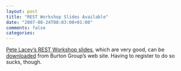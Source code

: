 ```yaml
---
layout: post
title: "REST Workshop Slides Available"
date: "2007-08-24T08:03:00+01:00"
comments: false
categories: 
---
```


<p><a href="http://wanderingbarque.com/nonintersecting/2007/08/22/rest-workshop-slides-available/">Pete Lacey&#8217;s REST Workshop slides</a>, which are very good, can be <a href="http://www.burtongroup.com/Guest/Aps/RestWorkshop.aspx">downloaded</a> from Burton Group&#8217;s web site. Having to register to do so sucks, though.</p>



